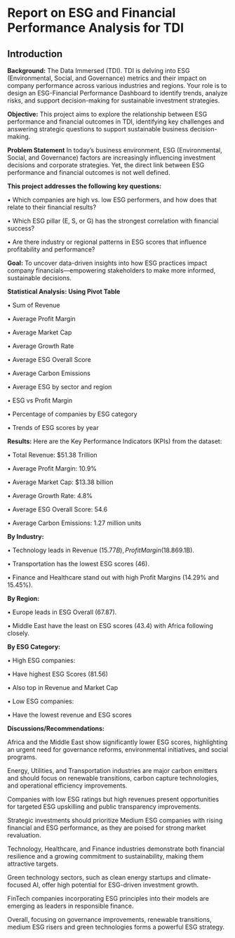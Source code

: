 # **Report on ESG and Financial Performance Analysis for TDI**

## **Introduction**

**Background:** 
 The Data Immersed (TDI). TDI is delving into ESG (Environmental, Social, and Governance) metrics and their impact on company performance across various industries and regions. Your role is to design an ESG-Financial Performance Dashboard to identify trends, analyze risks, and support decision-making for sustainable investment strategies. 

**Objective:**
This project aims to explore the relationship between ESG performance and financial outcomes in TDI, identifying key challenges and answering strategic questions to support sustainable business decision-making.

**Problem Statement**
In today’s business environment, ESG (Environmental, Social, and Governance) factors are increasingly influencing investment decisions and corporate strategies.
Yet, the direct link between ESG performance and financial outcomes is not well defined.

**This project addresses the following key questions:**

•	Which companies are high vs. low ESG performers, and how does that relate to their financial results?

•	Which ESG pillar (E, S, or G) has the strongest correlation with financial success?

•	Are there industry or regional patterns in ESG scores that influence profitability and performance?

**Goal:**
To uncover data-driven insights into how ESG practices impact company financials—empowering stakeholders to make more informed, sustainable decisions.

**Statistical Analysis: Using Pivot Table**

•	Sum of Revenue

•	Average Profit Margin

•	Average Market Cap

•	Average Growth Rate

•	Average ESG Overall Score

•	Average Carbon Emissions

•	Average ESG by sector and region

•	ESG vs Profit Margin

•	Percentage of companies by ESG category

•	Trends of ESG scores by year

**Results:**
Here are the Key Performance Indicators (KPIs) from the dataset:

•	Total Revenue: $51.38 Trillion

•	 Average Profit Margin: 10.9%

•	Average Market Cap: $13.38 billion

•	 Average Growth Rate: 4.8%

•	Average ESG Overall Score: 54.6

•	Average Carbon Emissions: 1.27 million units

 **By Industry:**
 
•	Technology leads in Revenue ($15.77B), Profit Margin (18.8%), and Market Cap ($69.1B).

•	Transportation has the lowest ESG scores (46).

•	Finance and Healthcare stand out with high Profit Margins (14.29% and 15.45%).

**By Region:**

•	Europe leads in ESG Overall (67.87).

•	Middle East have the least on ESG scores (43.4) with Africa following closely.

 **By ESG Category:**
 
•	High ESG companies:

•	Have highest ESG Scores (81.56)

•	Also top in Revenue and Market Cap

•	Low ESG companies:

•	Have the lowest revenue and ESG scores

**Discussions/Recommendations:**

Africa and the Middle East show significantly lower ESG scores, highlighting an urgent need for governance reforms, environmental initiatives, and social programs.

Energy, Utilities, and Transportation industries are major carbon emitters and should focus on renewable transitions, carbon capture technologies, and operational efficiency improvements.

Companies with low ESG ratings but high revenues present opportunities for targeted ESG upskilling and public transparency improvements.

Strategic investments should prioritize Medium ESG companies with rising financial and ESG performance, as they are poised for strong market revaluation.

Technology, Healthcare, and Finance industries demonstrate both financial resilience and a growing commitment to sustainability, making them attractive targets.

Green technology sectors, such as clean energy startups and climate-focused AI, offer high potential for ESG-driven investment growth.

FinTech companies incorporating ESG principles into their models are emerging as leaders in responsible finance.

Overall, focusing on governance improvements, renewable transitions, medium ESG risers and green technologies forms a powerful ESG strategy.


